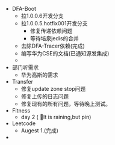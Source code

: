 - DFA-Boot
	- 拉1.0.0.6开发分支
	- 拉1.0.0.5.hotfix001开发分支
		- 修复传递依赖问题
		- 等待培泉jedis的合并
	- 去除DFA-Tracer依赖(完成)
	- 编写华为CSE的文档(已通知源发集成)
	-
- 部门听需求
	- 华为高斯的需求
- Transfer
	- 修复update zone stop问题
	- 修复上传的日志问题
	- 修复现有的所有问题，等待晚上测试。
- Fitness
	- day 2 ( It is raining,but pin)
- Leetcode
	- Augest 1.(完成)
-